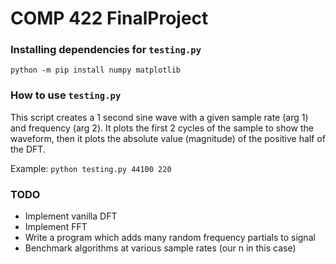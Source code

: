 # COMP 422 FinalProject

### Installing dependencies for `testing.py`

`python -m pip install numpy matplotlib`

### How to use `testing.py`

This script creates a 1 second sine wave with a given sample rate (arg 1) and frequency (arg 2). It plots the first 2 cycles of the sample to show the waveform, then it plots the absolute value (magnitude) of the positive half of the DFT.

Example: `python testing.py 44100 220`

### TODO

* Implement vanilla DFT
* Implement FFT
* Write a program which adds many random frequency partials to signal
* Benchmark algorithms at various sample rates (our n in this case)